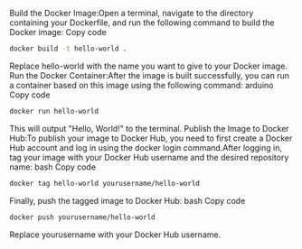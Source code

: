 Build the Docker Image:Open a terminal, navigate to the directory containing your Dockerfile, and run the following command to build the Docker image:
Copy code
```bash
docker build -t hello-world .

```
Replace hello-world with the name you want to give to your Docker image.
Run the Docker Container:After the image is built successfully, you can run a container based on this image using the following command:
arduino
Copy code
```bash
docker run hello-world
```
This will output "Hello, World!" to the terminal.
Publish the Image to Docker Hub:To publish your image to Docker Hub, you need to first create a Docker Hub account and log in using the docker login command.After logging in, tag your image with your Docker Hub username and the desired repository name:
bash
Copy code

```bash
docker tag hello-world yourusername/hello-world
```
Finally, push the tagged image to Docker Hub:
bash
Copy code
```bash
docker push yourusername/hello-world
```
Replace yourusername with your Docker Hub username.